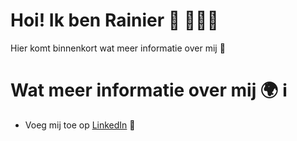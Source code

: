 # Hoi! Ik ben Rainier 👋 👨🏼‍💻

Hier komt binnenkort wat meer informatie over mij 🤔

# Wat meer informatie over mij 🌍  ℹ️

- Voeg mij toe op <a href="https://www.linkedin.com/in/rainierlaan/">LinkedIn</a> 🧳
<!--
**Rainieren/Rainieren** is a ✨ _special_ ✨ repository because its `README.md` (this file) appears on your GitHub profile.



- 🔭 I’m currently working on ...
- 🌱 I’m currently learning ...
- 👯 I’m looking to collaborate on ...
- 🤔 I’m looking for help with ...
- 💬 Ask me about ...
- 📫 How to reach me: ...
- 😄 Pronouns: ...
- ⚡ Fun fact: ...
-->
